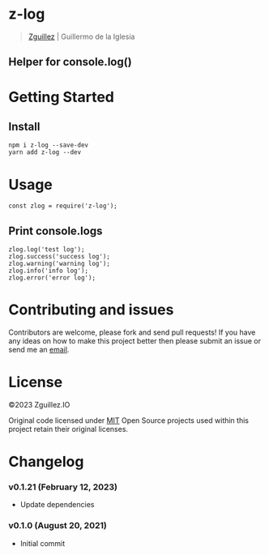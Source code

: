 # z-log

> [Zguillez](https://zguillez.io) | Guillermo de la Iglesia

## Helper for console.log()

# Getting Started

## Install

```
npm i z-log --save-dev
yarn add z-log --dev
```

# Usage

```
const zlog = require('z-log');
```

## Print console.logs

```
zlog.log('test log');
zlog.success('success log');
zlog.warning('warning log');
zlog.info('info log');
zlog.error('error log');
```

# Contributing and issues

Contributors are welcome, please fork and send pull requests! If you have any ideas on how to make this project better
then please submit an issue or send me an [email](mailto:guillermo@delaiglesia.email).

# License

©2023 Zguillez.IO

Original code licensed under [MIT](https://en.wikipedia.org/wiki/MIT_License) Open Source projects used within this
project retain their original licenses.

# Changelog

### v0.1.21 (February 12, 2023)

* Update dependencies

### v0.1.0 (August 20, 2021)

* Initial commit
